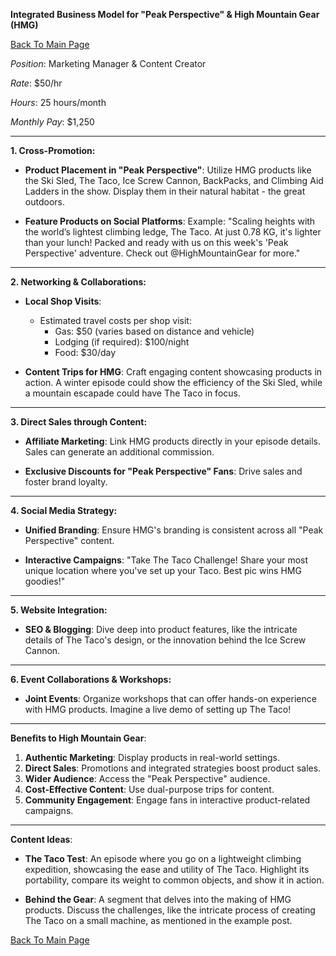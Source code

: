 **Integrated Business Model for "Peak Perspective" & High Mountain Gear (HMG)**

[Back To Main Page](/README.md)

*Position*: Marketing Manager & Content Creator

*Rate*: $50/hr

*Hours*: 25 hours/month

*Monthly Pay*: $1,250

---

**1. Cross-Promotion:**

- **Product Placement in "Peak Perspective"**: Utilize HMG products like the Ski Sled, The Taco, Ice Screw Cannon, BackPacks, and Climbing Aid Ladders in the show. Display them in their natural habitat - the great outdoors.

- **Feature Products on Social Platforms**: Example: "Scaling heights with the world’s lightest climbing ledge, The Taco. At just 0.78 KG, it's lighter than your lunch! Packed and ready with us on this week's 'Peak Perspective' adventure. Check out @HighMountainGear for more."

---

**2. Networking & Collaborations:**

- **Local Shop Visits**:
  * Estimated travel costs per shop visit: 
    - Gas: $50 (varies based on distance and vehicle)
    - Lodging (if required): $100/night
    - Food: $30/day

- **Content Trips for HMG**: Craft engaging content showcasing products in action. A winter episode could show the efficiency of the Ski Sled, while a mountain escapade could have The Taco in focus.

---

**3. Direct Sales through Content:**

- **Affiliate Marketing**: Link HMG products directly in your episode details. Sales can generate an additional commission.

- **Exclusive Discounts for "Peak Perspective" Fans**: Drive sales and foster brand loyalty.

---

**4. Social Media Strategy:**

- **Unified Branding**: Ensure HMG's branding is consistent across all "Peak Perspective" content.

- **Interactive Campaigns**: "Take The Taco Challenge! Share your most unique location where you've set up your Taco. Best pic wins HMG goodies!"

---

**5. Website Integration:**

- **SEO & Blogging**: Dive deep into product features, like the intricate details of The Taco's design, or the innovation behind the Ice Screw Cannon.

---

**6. Event Collaborations & Workshops:**

- **Joint Events**: Organize workshops that can offer hands-on experience with HMG products. Imagine a live demo of setting up The Taco!

---

**Benefits to High Mountain Gear**:

1. **Authentic Marketing**: Display products in real-world settings.
2. **Direct Sales**: Promotions and integrated strategies boost product sales.
3. **Wider Audience**: Access the "Peak Perspective" audience.
4. **Cost-Effective Content**: Use dual-purpose trips for content.
5. **Community Engagement**: Engage fans in interactive product-related campaigns.

---

**Content Ideas**:

- **The Taco Test**: An episode where you go on a lightweight climbing expedition, showcasing the ease and utility of The Taco. Highlight its portability, compare its weight to common objects, and show it in action.
  
- **Behind the Gear**: A segment that delves into the making of HMG products. Discuss the challenges, like the intricate process of creating The Taco on a small machine, as mentioned in the example post.

[Back To Main Page](/README.md)
